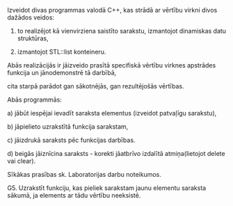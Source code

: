 Izveidot divas programmas valodā C++, kas strādā ar vērtību virkni divos dažādos veidos:

  1) to realizējot kā vienvirziena saistīto sarakstu, izmantojot dinamiskas datu struktūras,

  2) izmantojot STL::list konteineru.

Abās realizācijās ir jāizveido prasītā specifiskā vērtību virknes apstrādes funkcija un jānodemonstrē tā darbībā,

cita starpā parādot gan sākotnējās, gan rezultējošās vērtības.

Abās programmās:

  a) jābūt iespējai ievadīt saraksta elementus (izveidot patvaļīgu sarakstu),

  b) jāpielieto uzrakstītā funkcija sarakstam,

  c) jāizdrukā saraksts pēc funkcijas darbības.

  d) beigās jāiznīcina saraksts - korekti jāatbrīvo izdalītā atmiņa(lietojot delete vai clear).

Sīkākas prasības sk. Laboratorijas darbu noteikumos.



G5. Uzrakstīt funkciju, kas pieliek sarakstam jaunu elementu saraksta sākumā, ja elements ar tādu vērtību neeksistē.
